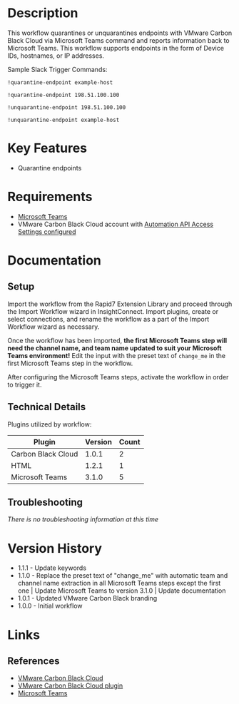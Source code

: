 # Description

This workflow quarantines or unquarantines endpoints with VMware Carbon Black Cloud via Microsoft Teams command and reports information back to Microsoft Teams.
This workflow supports endpoints in the form of Device IDs, hostnames, or IP addresses.

Sample Slack Trigger Commands:

`!quarantine-endpoint example-host`

`!quarantine-endpoint 198.51.100.100`

`!unquarantine-endpoint 198.51.100.100`

`!unquarantine-endpoint example-host`


# Key Features

* Quarantine endpoints

# Requirements

* [Microsoft Teams](https://insightconnect.help.rapid7.com/docs/microsoft-teams)
* VMware Carbon Black Cloud account with [Automation API Access Settings configured](https://developer.carbonblack.com/reference/carbon-black-cloud/authentication/#creating-an-api-key)

# Documentation

## Setup

Import the workflow from the Rapid7 Extension Library and proceed through the Import Workflow wizard in InsightConnect. Import plugins, create or select connections, and rename the workflow as a part of the Import Workflow wizard as necessary.

Once the workflow has been imported, **the first Microsoft Teams step will need the channel name, and team name updated to suit your Microsoft Teams environment!** Edit the input with the preset text of `change_me` in the first Microsoft Teams step in the workflow.

After configuring the Microsoft Teams steps, activate the workflow in order to trigger it.
 
## Technical Details

Plugins utilized by workflow:

|Plugin|Version|Count|
|----|----|--------|
|Carbon Black Cloud|1.0.1|2|
|HTML|1.2.1|1|
|Microsoft Teams|3.1.0|5|

## Troubleshooting

_There is no troubleshooting information at this time_

# Version History

* 1.1.1 - Update keywords
* 1.1.0 - Replace the preset text of "change_me" with automatic team and channel name extraction in all Microsoft Teams steps except the first one | Update Microsoft Teams to version 3.1.0 | Update documentation
* 1.0.1 - Updated VMware Carbon Black branding
* 1.0.0 - Initial workflow

# Links

## References

* [VMware Carbon Black Cloud](https://www.carbonblack.com/products/vmware-carbon-black-cloud)
* [VMware Carbon Black Cloud plugin](https://extensions.rapid7.com/extension/carbon_black_cloud)
* [Microsoft Teams](https://teams.microsoft.com)
